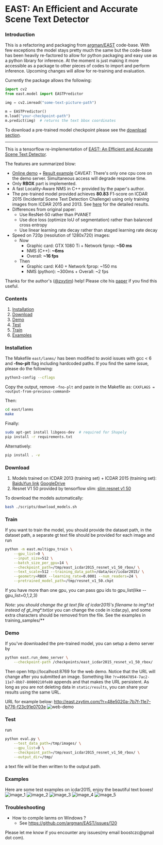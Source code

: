 # EAST: An Efficient and Accurate Scene Text Detector

### Introduction

This is a refactoring and packaging from [argman/EAST](https://github.com/argman/EAST) code-base. 
With few exceptions the model stays pretty much the same but the code-base has been heavily re-factored to allow for python packaging and easy use as a python library for inference.
At the moment is just making it more accessible as a package to other pieces of codes to import and perform inference.
Upcoming changes will allow for re-training and evaluation.



Currently the package allows the following:

```python
import cv2
from east.model import EASTPredictor

img = cv2.imread("some-text-picture-path")

m = EASTPredictor()
m.load("your-checkpoint-path")
m.predict(img)  # returns the text bbox coordinates
```



To download a pre-trained model checkpoint please see the [download section](#Download).



---

This is a tensorflow re-implementation of [EAST: An Efficient and Accurate Scene Text Detector](https://arxiv.org/abs/1704.03155v2).

The features are summarized blow:

-   [Online demo](http://east.zxytim.com/) + [Result example](http://east.zxytim.com/?r=48e5020a-7b7f-11e7-b776-f23c91e0703e)
    CAVEAT: There's only one cpu core on the demo server.
    Simultaneous access will degrade response time.
-   Only **RBOX** part is implemented.
-   A fast Locality-Aware NMS in C++ provided by the paper's author.
-   The pre-trained model provided achieves **80.83** F1-score on ICDAR 2015 (Incidental Scene Text Detection Challenge) using only training images from ICDAR 2015 and 2013. See [here](http://rrc.cvc.uab.es/?ch=4&com=evaluation&view=method_samples&task=1&m=29855&gtv=1) for the detailed results.
-   Differences from original paper:
    -   Use ResNet-50 rather than PVANET
    -   Use dice loss (optimize IoU of segmentation) rather than balanced cross entropy
    -   Use linear learning rate decay rather than staged learning rate decay
-   Speed on 720p (resolution of 1280x720) images:
    -   Now
        -   Graphic card: GTX 1080 Ti + Network fprop: **~50 ms**
        -   NMS (C++): **~6ms**
        -   Overall: **~16 fps**
    -   Then
        -   Graphic card: K40 + Network fprop: ~150 ms
        -   NMS (python): ~300ms + Overall: ~2 fps

Thanks for the author's ([@zxytim](https://github.com/zxytim)) help!
Please cite his [paper](https://arxiv.org/abs/1704.03155v2) if you find this useful.

### Contents

1. [Installation](#installation)
2. [Download](#download)
3. [Demo](#demo)
4. [Test](#train)
5. [Train](#test)
6. [Examples](#examples)

### Installation

The Makefile `east/lanms/` has been modified to avoid issues with gcc < 6 and **-fno-plt** flag including hardcoded paths.
If you find the same issue, please do the following:

```bash
python3-config --cflags
```

Copy the output, remove `-fno-plt` and paste in the Makefile as:
`CXXFLAGS = <output-from-previous-command>`

Then:

```bash
cd east/lanms
make
```

Finally:

```bash
sudo apt-get install libgeos-dev  # required for Shapely
pip install -r requirements.txt
```



Alternatively:

```bash
pip install . -v
```



### Download

1. Models trained on ICDAR 2013 (training set) + ICDAR 2015 (training set): [BaiduYun link](http://pan.baidu.com/s/1jHWDrYQ) [GoogleDrive](https://drive.google.com/open?id=0B3APw5BZJ67ETHNPaU9xUkVoV0U)
2. Resnet V1 50 provided by tensorflow slim: [slim resnet v1 50](http://download.tensorflow.org/models/resnet_v1_50_2016_08_28.tar.gz)

To download the models automatically:

```bash
bash ./scripts/download_models.sh
```

### Train

If you want to train the model, you should provide the dataset path, in the dataset path, a separate gt text file should be provided for each image
and run

```bash
python -m east.multigpu_train \
    --gpu_list=0 \
    --input_size=512 \
    --batch_size_per_gpu=14 \
    --checkpoint_path=/tmp/east_icdar2015_resnet_v1_50_rbox/ \
    --text_scale=512 --training_data_path=/data/ocr/icdar2015/ \
    --geometry=RBOX --learning_rate=0.0001 --num_readers=24 \
    --pretrained_model_path=/tmp/resnet_v1_50.ckpt
```

If you have more than one gpu, you can pass gpu ids to gpu_list(like --gpu_list=0,1,2,3)

**Note: you should change the gt text file of icdar2015's filename to img*\*.txt instead of gt_img*\*.txt(or you can change the code in icdar.py), and some extra characters should be removed from the file.
See the examples in training_samples/**

### Demo

If you've downloaded the pre-trained model, you can setup a demo server by

```bash
python east.run_demo_server \
    --checkpoint-path /checkpoints/east_icdar2015_resnet_v1_50_rbox/
```

Then open http://localhost:8769 for the web demo. Notice that the URL will change after you submitted an image.
Something like `?r=49647854-7ac2-11e7-8bb7-80000210fe80` appends and that makes the URL persistent.
As long as you are not deleting data in `static/results`, you can share your results using the same URL.

URL for example below: http://east.zxytim.com/?r=48e5020a-7b7f-11e7-b776-f23c91e0703e
![web-demo](demo_images/web-demo.png)

### Test

run

```bash
python eval.py \
    --test_data_path=/tmp/images/ \
    --gpu_list=0 \
    --checkpoint_path=/tmp/east_icdar2015_resnet_v1_50_rbox/ \
    --output_dir=/tmp/
```

a text file will be then written to the output path.

### Examples

Here are some test examples on icdar2015, enjoy the beautiful text boxes!
![image_1](demo_images/img_2.jpg)
![image_2](demo_images/img_10.jpg)
![image_3](demo_images/img_14.jpg)
![image_4](demo_images/img_26.jpg)
![image_5](demo_images/img_75.jpg)

### Troubleshooting

-   How to compile lanms on Windows ?
    -   See https://github.com/argman/EAST/issues/120

Please let me know if you encounter any issues(my email boostczc@gmail dot com).
